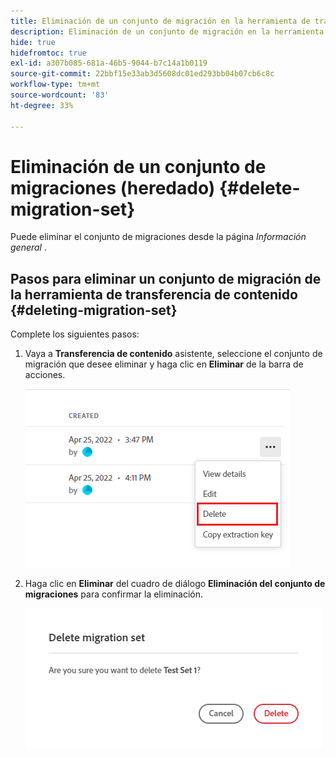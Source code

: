 ```yaml
---
title: Eliminación de un conjunto de migración en la herramienta de transferencia de contenido (heredada)
description: Eliminación de un conjunto de migración en la herramienta de transferencia de contenido
hide: true
hidefromtoc: true
exl-id: a307b085-681a-46b5-9044-b7c14a1b0119
source-git-commit: 22bbf15e33ab3d5608dc01ed293bb04b07cb6c8c
workflow-type: tm+mt
source-wordcount: '83'
ht-degree: 33%

---
```


# Eliminación de un conjunto de migraciones (heredado) {#delete-migration-set}

Puede eliminar el conjunto de migraciones desde la página *Información general* .


## Pasos para eliminar un conjunto de migración de la herramienta de transferencia de contenido {#deleting-migration-set}

Complete los siguientes pasos:

1. Vaya a **Transferencia de contenido** asistente, seleccione el conjunto de migración que desee eliminar y haga clic en **Eliminar** de la barra de acciones.

   ![image](/help/journey-migration/content-transfer-tool/assets-ctt/migration-delete1.png)

1. Haga clic en **Eliminar** del cuadro de diálogo **Eliminación del conjunto de migraciones** para confirmar la eliminación.

   ![image](/help/journey-migration/content-transfer-tool/assets-ctt/migration-delete2.png)
